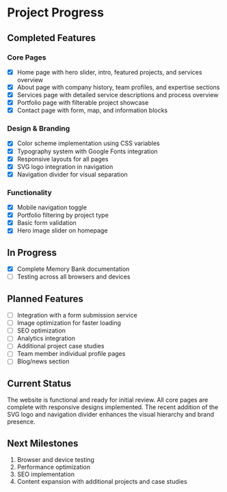 # Project Progress

## Completed Features

### Core Pages
- [x] Home page with hero slider, intro, featured projects, and services overview
- [x] About page with company history, team profiles, and expertise sections
- [x] Services page with detailed service descriptions and process overview
- [x] Portfolio page with filterable project showcase
- [x] Contact page with form, map, and information blocks

### Design & Branding
- [x] Color scheme implementation using CSS variables
- [x] Typography system with Google Fonts integration
- [x] Responsive layouts for all pages
- [x] SVG logo integration in navigation
- [x] Navigation divider for visual separation

### Functionality
- [x] Mobile navigation toggle
- [x] Portfolio filtering by project type
- [x] Basic form validation
- [x] Hero image slider on homepage

## In Progress
- [x] Complete Memory Bank documentation
- [ ] Testing across all browsers and devices

## Planned Features
- [ ] Integration with a form submission service
- [ ] Image optimization for faster loading
- [ ] SEO optimization
- [ ] Analytics integration
- [ ] Additional project case studies
- [ ] Team member individual profile pages
- [ ] Blog/news section

## Current Status
The website is functional and ready for initial review. All core pages are complete with responsive designs implemented. The recent addition of the SVG logo and navigation divider enhances the visual hierarchy and brand presence.

## Next Milestones
1. Browser and device testing
2. Performance optimization
3. SEO implementation
4. Content expansion with additional projects and case studies
